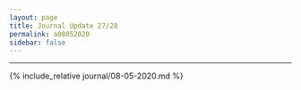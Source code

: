 ```yaml
---
layout: page
title: Journal Update 27/28
permalink: a08052020
sidebar: false
---
```


---

{% include_relative journal/08-05-2020.md %}
